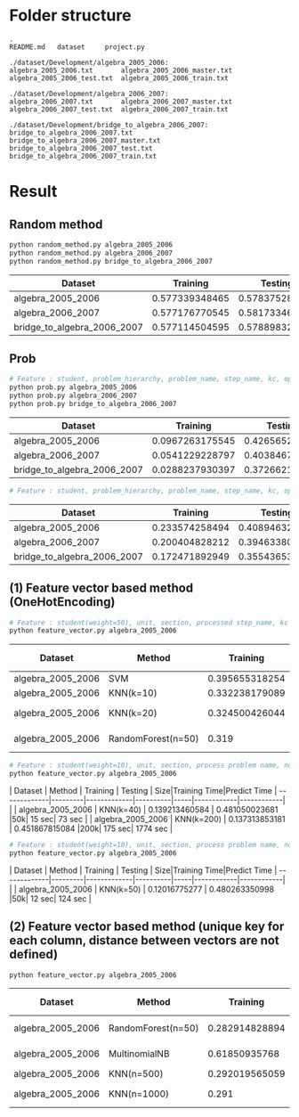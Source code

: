 # Folder structure
```ls
.
README.md	dataset		project.py

./dataset/Development/algebra_2005_2006:
algebra_2005_2006.txt		algebra_2005_2006_master.txt	algebra_2005_2006_test.txt	algebra_2005_2006_train.txt

./dataset/Development/algebra_2006_2007:
algebra_2006_2007.txt		algebra_2006_2007_master.txt	algebra_2006_2007_test.txt	algebra_2006_2007_train.txt

./dataset/Development/bridge_to_algebra_2006_2007:
bridge_to_algebra_2006_2007.txt		bridge_to_algebra_2006_2007_master.txt	bridge_to_algebra_2006_2007_test.txt	bridge_to_algebra_2006_2007_train.txt

```


# Result

## Random method
```sh
python random_method.py algebra_2005_2006
python random_method.py algebra_2006_2007
python random_method.py bridge_to_algebra_2006_2007
```

| Dataset      | Training    | Testing  |
| -------------|-------------|----------|
| algebra_2005_2006 | 0.577339348465 | 0.578375289713 |
| algebra_2006_2007 | 0.577176770545 | 0.581733462971 |
| bridge_to_algebra_2006_2007 | 0.577114504595 | 0.578898326215 |

## Prob
```sh
# Feature : student, problem_hierarchy, problem_name, step_name, kc, opportunity
python prob.py algebra_2005_2006
python prob.py algebra_2006_2007
python prob.py bridge_to_algebra_2006_2007
```
| Dataset      | Training    | Testing  |Time|
| -------------|-------------|----------|----|
| algebra_2005_2006 | 0.0967263175545 | 0.426565287948 |0m52.609s|
| algebra_2006_2007 | 0.0541229228797 | 0.40384679442 |2m17.756s|
| bridge_to_algebra_2006_2007 | 0.0288237930397 | 0.372662133708 |11m34.139s|

```sh
# Feature : student, problem_hierarchy, problem_name, step_name, kc, opportunity
```
| Dataset      | Training    | Testing  |
| -------------|-------------|----------|
| algebra_2005_2006 | 0.233574258494 | 0.408946329676 |
| algebra_2006_2007 | 0.200404828212 | 0.39463380799 |
| bridge_to_algebra_2006_2007 | 0.172471892949 | 0.355436539753 |

## (1) Feature vector based method (OneHotEncoding)
```sh
# Feature : student(weight=50), unit, section, processed step_name, kc
python feature_vector.py algebra_2005_2006
```
| Dataset      | Method  | Training    | Testing  | Size|Training Time|Predict Time
| -------------|---------|-------------|----------|-----|------------|------------|
| algebra_2005_2006 | SVM |0.395655318254 | 0.463706747382 |50k|~30 min|     |
| algebra_2005_2006 | KNN(k=10) | 0.332238179089 | 0.517161982612 |50k| 9 sec| 17 sec  |
| algebra_2005_2006 | KNN(k=20) | 0.324500426044 | 0.46722690752 |200k| 147 sec| 558 sec  |
| algebra_2005_2006 | RandomForest(n=50) | 0.319 | 0.607 |50k| 5.7 sec| 0.8 sec  |

```sh
# Feature : student(weight=10), unit, section, process problem name, normalized problem view, processed step_name, kc, normalized opportunity
python feature_vector.py algebra_2005_2006
```
| Dataset      | Method  | Training    | Testing  | Size|Training Time|Predict Time
| -------------|---------|-------------|----------|-----|------------|------------|  |
| algebra_2005_2006 | KNN(k=40) | 0.139213460584 | 0.481050023681 |50k| 15 sec| 73 sec  |
| algebra_2005_2006 | KNN(k=200) | 0.137313853181 | 0.451867815084 |200k| 175 sec| 1774 sec  |


```sh
# Feature : student(weight=10), unit, section, process problem name, normalized problem view, processed step_name, kc, normalized opportunity, 8 cfars, 3 temporal (<6 mean cfars, <6 mean hints, whether has this <student,KC> pairs)
python feature_vector.py algebra_2005_2006
```
| Dataset      | Method  | Training    | Testing  | Size|Training Time|Predict Time
| -------------|---------|-------------|----------|-----|------------|------------|  |
| algebra_2005_2006 | KNN(k=50) | 0.12016775277 | 0.480263350998 |50k| 12 sec| 124 sec |

## (2) Feature vector based method (unique key for each column, distance between vectors are not defined)
```
python feature_vector.py algebra_2005_2006
```
| Dataset      | Method  | Training    | Testing  | Size|Training Time|Predict Time
| -------------|---------|-------------|----------|-----|------------|------------|
| algebra_2005_2006 | RandomForest(n=50) |  0.282914828894 | 0.562234728644 |100k| 1.3 sec| 0.4 sec  |
| algebra_2005_2006 | MultinomialNB |  0.61850935768 | 0.563801780499 |100k| 0.09 sec| 0.05 sec  |
| algebra_2005_2006 | KNN(n=500) | 0.292019565059 | 0.46641692094 |200k| 5 sec| 21 sec  |
| algebra_2005_2006 | KNN(n=1000) | 0.291 | 0.462 |all rows| 146 sec| 1180 sec  |
